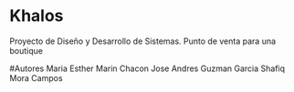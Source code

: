 # Khalos
Proyecto de Diseño y Desarrollo de Sistemas. Punto de venta para una boutique

#Autores
Maria Esther Marin Chacon
Jose Andres Guzman Garcia
Shafiq Mora Campos
